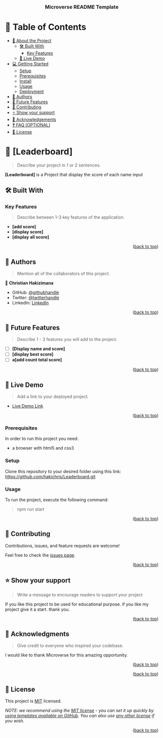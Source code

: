<a name="readme-top"></a>



<div align="center">
  <br/>

  <h3><b>Microverse README Template</b></h3>

</div>

<!-- TABLE OF CONTENTS -->

# 📗 Table of Contents

- [📖 About the Project](#about-project)
  - [🛠 Built With](#built-with)
    - [Key Features](#key-features)
  - [🚀 Live Demo](#live-demo)
- [💻 Getting Started](#getting-started)
  - [Setup](#setup)
  - [Prerequisites](#prerequisites)
  - [Install](#install)
  - [Usage](#usage)
  - [Deployment](#triangular_flag_on_post-deployment)
- [👥 Authors](#authors)
- [🔭 Future Features](#future-features)
- [🤝 Contributing](#contributing)
- [⭐️ Show your support](#support)
- [🙏 Acknowledgements](#acknowledgements)
- [❓ FAQ (OPTIONAL)](#faq)
- [📝 License](#license)

<!-- PROJECT DESCRIPTION -->

# 📖 [Leaderboard] <a name="about-project"></a>

> Describe your project in 1 or 2 sentences.

**[Leaderboard]** is a Project that display the score of each name input

## 🛠 Built With <a name="built-with"></a>


<!-- Features -->

### Key Features <a name="key-features"></a>

> Describe between 1-3 key features of the application.

- **[add score]**
- **[display score]**
- **[display all score]**

<p align="right">(<a href="#readme-top">back to top</a>)</p>

<!-- AUTHORS -->

## 👥 Authors <a name="authors"></a>

> Mention all of the collaborators of this project.

👤 **Christian Hakizimana**

- GitHub: [@githubhandle](https://github.com/hakichris)
- Twitter: [@twitterhandle](https://twitter.com/twitterhandle)
- LinkedIn: [LinkedIn](https://linkedin.com/in/hakichris)

<p align="right">(<a href="#readme-top">back to top</a>)</p>

<!-- FUTURE FEATURES -->

## 🔭 Future Features <a name="future-features"></a>

> Describe 1 - 3 features you will add to the project.

- [ ] **[Display name and score]**
- [ ] **[display best score]**
- [ ] **a[add count total score]**

<p align="right">(<a href="#readme-top">back to top</a>)</p>

## 🚀 Live Demo <a name="live-demo"></a>

> Add a link to your deployed project.

- [Live Demo Link]( )

<p align="right">(<a href="#readme-top">back to top</a>)</p>
<!-- GETTING STARTED -->

### Prerequisites

In order to run this project you need:
   - a browser with html5 and css3 
  
### Setup

Clone this repository to your desired folder using this link: 
https://github.com/hakichris/Leaderboard.git

### Usage

To run the project, execute the following command:

> npm run start
   

<p align="right">(<a href="#readme-top">back to top</a>)</p>

<!-- CONTRIBUTING -->

## 🤝 Contributing <a name="contributing"></a>

Contributions, issues, and feature requests are welcome!

Feel free to check the [issues page](https://github.com/hakichris/Leaderboard/issues).

<p align="right">(<a href="#readme-top">back to top</a>)</p>

<!-- SUPPORT -->

## ⭐️ Show your support <a name="support"></a>

> Write a message to encourage readers to support your project

If you like this project to be used for educational purpose. if you like my project give it a start. thank you. 

<p align="right">(<a href="#readme-top">back to top</a>)</p>

<!-- ACKNOWLEDGEMENTS -->

## 🙏 Acknowledgments <a name="acknowledgements"></a>

> Give credit to everyone who inspired your codebase.

I would like to thank Microverse for this amazing opportunity. 

<p align="right">(<a href="#readme-top">back to top</a>)</p>

<!-- FAQ (optional) -->

<p align="right">(<a href="#readme-top">back to top</a>)</p>

<!-- LICENSE -->

## 📝 License <a name="license"></a>

This project is [MIT](./LICENSE) licensed.

_NOTE: we recommend using the [MIT license](https://choosealicense.com/licenses/mit/) - you can set it up quickly by [using templates available on GitHub](https://docs.github.com/en/communities/setting-up-your-project-for-healthy-contributions/adding-a-license-to-a-repository). You can also use [any other license](https://choosealicense.com/licenses/) if you wish._

<p align="right">(<a href="#readme-top">back to top</a>)</p>
